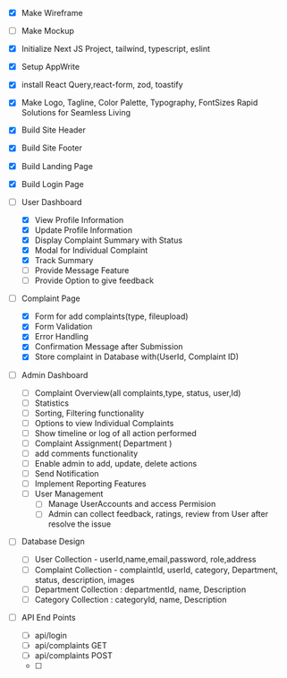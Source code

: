 - [x] Make Wireframe
- [ ] Make Mockup
- [x] Initialize Next JS Project, tailwind, typescript, eslint
- [x] Setup AppWrite
- [x] install React Query,react-form, zod, toastify
- [x] Make Logo, Tagline, Color Palette, Typography, FontSizes Rapid Solutions
      for Seamless Living
- [x] Build Site Header
- [x] Build Site Footer
- [x] Build Landing Page
- [x] Build Login Page
- [ ] User Dashboard
  - [x] View Profile Information
  - [x] Update Profile Information
  - [x] Display Complaint Summary with Status
  - [x] Modal for Individual Complaint
  - [x] Track Summary
  - [ ] Provide Message Feature
  - [ ] Provide Option to give feedback
- [ ] Complaint Page
  - [x] Form for add complaints(type, fileupload)
  - [x] Form Validation
  - [x] Error Handling
  - [x] Confirmation Message after Submission
  - [x] Store complaint in Database with(UserId, Complaint ID)
- [ ] Admin Dashboard

  - [ ] Complaint Overview(all complaints,type, status, user,Id)
  - [ ] Statistics
  - [ ] Sorting, Filtering functionality
  - [ ] Options to view Individual Complaints
  - [ ] Show timeline or log of all action performed
  - [ ] Complaint Assignment( Department )
  - [ ] add comments functionality
  - [ ] Enable admin to add, update, delete actions
  - [ ] Send Notification
  - [ ] Implement Reporting Features
  - [ ] User Management
    - [ ] Manage UserAccounts and access Permision
    - [ ] Admin can collect feedback, ratings, review from User after resolve
          the issue

- [ ] Database Design

  - [ ] User Collection - userId,name,email,password, role,address
  - [ ] Complaint Collection - complaintId, userId, category, Department,
        status, description, images
  - [ ] Department Collection : departmentId, name, Description
  - [ ] Category Collection : categoryId, name, Description

- [ ] API End Points
  - [ ] api/login
  - [ ] api/complaints GET
  - [ ] api/complaints POST
  - [ ]
